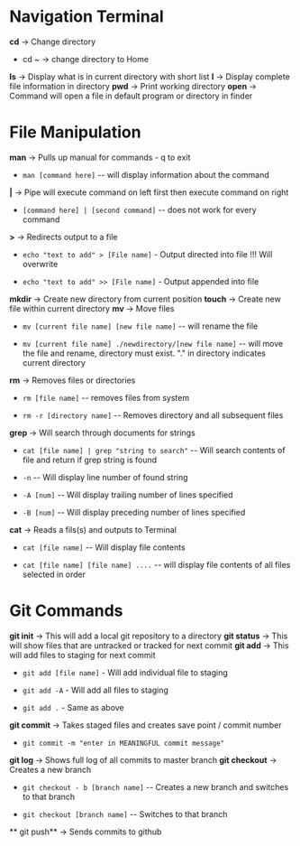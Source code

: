 # Navigation Terminal
**cd** -> Change directory
- cd ~ -> change directory to Home

**ls** -> Display what is in current directory with short list
**l** -> Display complete file information in directory
**pwd** -> Print working directory
**open** -> Command will open a file in default program or directory in finder

# File Manipulation
**man** -> Pulls up manual for commands - q to exit
- `man [command here]` -- will display information about the command

**|** -> Pipe will execute command on left first then execute command on right
- `[command here] | [second command]` -- does not work for every command

**>** -> Redirects output to a file
- `echo "text to add" > [File name]` - Output directed into file !!! Will overwrite

- `echo "text to add" >> [File name]` - Output appended into file

**mkdir** -> Create new directory from current position
**touch** -> Create new file within current directory
**mv** -> Move files
- `mv [current file name] [new file name]` -- will rename the file

- `mv [current file name] ./newdirectory/[new file name]` -- will move the file and rename, directory must exist. "." in directory indicates current directory

**rm** -> Removes files or directories
- `rm [file name]` -- removes files from system

- `rm -r [directory name]` -- Removes directory and all subsequent files

**grep** -> Will search through documents for strings
- `cat [file name] | grep "string to search"` -- Will search contents of file and return if grep string is found

- `-n` -- Will display line number of found string

- `-A [num]` -- Will display trailing number of lines specified

- `-B [num]` -- Will display preceding number of lines specified

**cat** -> Reads a fils(s) and outputs to Terminal

- `cat [file name]` -- Will display file contents

- `cat [file name] [file name] ....` -- will display file contents of all files selected in order

# Git Commands
**git init** -> This will add a local git repository to a directory
**git status** -> This will show files that are untracked or tracked for next commit
**git add** -> This will add files to staging for next commit
- `git add [file name]` - Will add individual file to staging

- `git add -A` - Will add all files to staging

- `git add .` - Same as above

**git commit** -> Takes staged files and creates save point / commit number
- `git commit -m "enter in MEANINGFUL commit message"`

**git log** -> Shows full log of all commits to master branch
**git checkout** -> Creates a new branch 
- `git checkout - b [branch name]` -- Creates a new branch and switches to that branch

- `git checkout [branch name]` -- Switches to that branch

** git push** -> Sends commits to github